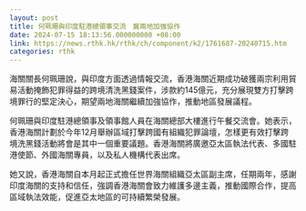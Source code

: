 ```yaml
---
layout: post
title: 何珮珊與印度駐港總領事交流　冀兩地加強協作
date: 2024-07-15 18:13:56.000000000 +08:00
link: https://news.rthk.hk/rthk/ch/component/k2/1761687-20240715.htm
categories: rthk
---
```


海關關長何珮珊說，與印度方面透過情報交流，香港海關近期成功破獲兩宗利用貿易活動掩飾犯罪得益的跨境清洗黑錢案件，涉款約145億元，充分展現雙方打擊跨境罪行的堅定決心，期望兩地海關繼續加強協作，推動地區發展議程。

何珮珊與印度駐港總領事及領事館人員在海關總部大樓進行午餐交流會。她表示，香港海關計劃於今年12月舉辦區域打擊跨國有組織犯罪論壇，怎樣更有效打擊跨境洗黑錢活動將會是其中一個重要議題。香港海關將廣邀亞太區執法代表、多國駐港使節、外國海關專員，以及私人機構代表出席。

她又說，香港海關自本月起正式擔任世界海關組織亞太區副主席，任期兩年，感謝印度海關的支持和信任，強調香港海關會致力維護多邊主義，推動國際合作，提高區域執法效能，促進亞太地區的可持續繁榮發展。
